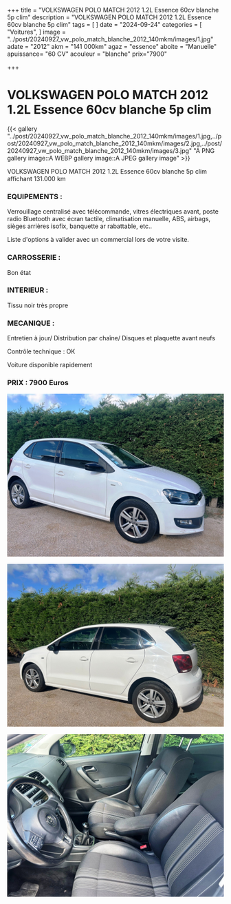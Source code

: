 +++
title = "VOLKSWAGEN POLO MATCH 2012 1.2L Essence 60cv blanche 5p clim"
description = "VOLKSWAGEN POLO MATCH 2012 1.2L Essence 60cv blanche 5p clim"
tags = [
]
date = "2024-09-24"
categories = [
    "Voitures",
]
image = "../post/20240927_vw_polo_match_blanche_2012_140mkm/images/1.jpg"
adate = "2012"
akm = "141 000km"
agaz = "essence"
aboite = "Manuelle"
apuissance= "60 CV"
acouleur = "blanche"
prix="7900"

+++

# VOLKSWAGEN POLO MATCH 2012 1.2L Essence 60cv blanche 5p clim

{{< gallery "../post/20240927_vw_polo_match_blanche_2012_140mkm/images/1.jpg,../post/20240927_vw_polo_match_blanche_2012_140mkm/images/2.jpg,../post/20240927_vw_polo_match_blanche_2012_140mkm/images/3.jpg" "A PNG gallery image::A WEBP gallery image::A JPEG gallery image" >}}


VOLKSWAGEN POLO MATCH 2012 1.2L Essence 60cv blanche 5p clim affichant 131.000 km


### EQUIPEMENTS :
Verrouillage centralisé avec télécommande, vitres électriques avant, poste radio Bluetooth avec écran tactile, climatisation manuelle, ABS, airbags, sièges arrières isofix, banquette ar rabattable, etc..


Liste d'options à valider avec un commercial lors de votre visite.


### CARROSSERIE :
 Bon état 


### INTERIEUR :
Tissu noir très propre

### MECANIQUE :
Entretien à jour/
Distribution par chaîne/
Disques et plaquette avant neufs


Contrôle technique : OK


Voiture disponible rapidement


### PRIX : 7900 Euros


<!-- more -->


![](images/1.jpg)

![](images/2.jpg)

![](images/3.jpg)

